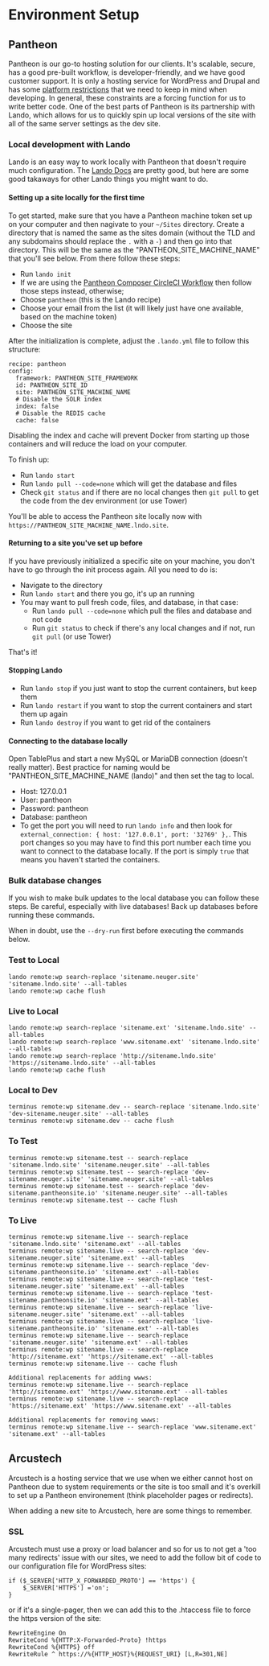 # Environment Setup

## Pantheon

Pantheon is our go-to hosting solution for our clients. It's scalable, secure, has a good pre-built workflow, is developer-friendly, and we have good customer support. It is only a hosting service for WordPress and Drupal and has some [platform restrictions](https://pantheon.io/docs/platform-considerations) that we need to keep in mind when developing. In general, these constraints are a forcing function for us to write better code. One of the best parts of Pantheon is its partnership with Lando, which allows for us to quickly spin up local versions of the site with all of the same server settings as the dev site.

### Local development with Lando

Lando is an easy way to work locally with Pantheon that doesn't require much configuration. The [Lando Docs](https://docs.lando.dev/config/pantheon.html) are pretty good, but here are some good takaways for other Lando things you might want to do.

#### Setting up a site locally for the first time

To get started, make sure that you have a Pantheon machine token set up on your computer and then nagivate to your `~/Sites` directory. Create a directory that is named the same as the sites domain (without the TLD and any subdomains should replace the `.` with a `-`) and then go into that directory. This will be the same as the "PANTHEON_SITE_MACHINE_NAME" that you'll see below. From there follow these steps:
* Run `lando init`
* If we are using the [Pantheon Composer CircleCI Workflow](https://github.com/neuger-digital/digital-team-standards/blob/master/environment-setup/pantheon-composer-workflow.md) then follow those steps instead, otherwise;
* Choose `pantheon` (this is the Lando recipe)
* Choose your email from the list (it will likely just have one available, based on the machine token)
* Choose the site

After the initialization is complete, adjust the `.lando.yml` file to follow this structure:
```
recipe: pantheon
config:
  framework: PANTHEON_SITE_FRAMEWORK
  id: PANTHEON_SITE_ID
  site: PANTHEON_SITE_MACHINE_NAME
  # Disable the SOLR index
  index: false
  # Disable the REDIS cache
  cache: false
```
Disabling the index and cache will prevent Docker from starting up those containers and will reduce the load on your computer.

To finish up:
* Run `lando start`
* Run `lando pull --code=none` which will get the database and files
* Check `git status` and if there are no local changes then `git pull` to get the code from the dev environment (or use Tower)

You'll be able to access the Pantheon site locally now with `https://PANTHEON_SITE_MACHINE_NAME.lndo.site`.

#### Returning to a site you've set up before

If you have previously initialized a specific site on your machine, you don't have to go through the init process again. All you need to do is:
* Navigate to the directory
* Run `lando start` and there you go, it's up an running
* You may want to pull fresh code, files, and database, in that case:
	* Run `lando pull --code=none` which pull the files and database and not code
	* Run `git status` to check if there's any local changes and if not, run `git pull` (or use Tower)

That's it!

#### Stopping Lando

* Run `lando stop` if you just want to stop the current containers, but keep them
* Run `lando restart` if you want to stop the current containers and start them up again
* Run `lando destroy` if you want to get rid of the containers

#### Connecting to the database locally

Open TablePlus and start a new MySQL or MariaDB connection (doesn't really matter). Best practice for naming would be "PANTHEON_SITE_MACHINE_NAME (lando)" and then set the tag to local.
* Host: 127.0.0.1
* User: pantheon
* Password: pantheon
* Database: pantheon
* To get the port you will need to run `lando info` and then look for `external_connection: { host: '127.0.0.1', port: '32769' },`. This port changes so you may have to find this port number each time you want to connect to the database locally. If the port is simply `true` that means you haven't started the containers.

### Bulk database changes

If you wish to make bulk updates to the local database you can follow these steps. Be careful, especially with live databases! Back up databases before running these commands.

When in doubt, use the `--dry-run` first before executing the commands below.

### Test to Local

```
lando remote:wp search-replace 'sitename.neuger.site' 'sitename.lndo.site' --all-tables
lando remote:wp cache flush
```

### Live to Local

```
lando remote:wp search-replace 'sitename.ext' 'sitename.lndo.site' --all-tables
lando remote:wp search-replace 'www.sitename.ext' 'sitename.lndo.site' --all-tables
lando remote:wp search-replace 'http://sitename.lndo.site' 'https://sitename.lndo.site' --all-tables
lando remote:wp cache flush
```

### Local to Dev

```
terminus remote:wp sitename.dev -- search-replace 'sitename.lndo.site' 'dev-sitename.neuger.site' --all-tables
terminus remote:wp sitename.dev -- cache flush
```

### To Test

```
terminus remote:wp sitename.test -- search-replace 'sitename.lndo.site' 'sitename.neuger.site' --all-tables
terminus remote:wp sitename.test -- search-replace 'dev-sitename.neuger.site' 'sitename.neuger.site' --all-tables
terminus remote:wp sitename.test -- search-replace 'dev-sitename.pantheonsite.io' 'sitename.neuger.site' --all-tables
terminus remote:wp sitename.test -- cache flush
```

### To Live

```
terminus remote:wp sitename.live -- search-replace 'sitename.lndo.site' 'sitename.ext' --all-tables
terminus remote:wp sitename.live -- search-replace 'dev-sitename.neuger.site' 'sitename.ext' --all-tables
terminus remote:wp sitename.live -- search-replace 'dev-sitename.pantheonsite.io' 'sitename.ext' --all-tables
terminus remote:wp sitename.live -- search-replace 'test-sitename.neuger.site' 'sitename.ext' --all-tables
terminus remote:wp sitename.live -- search-replace 'test-sitename.pantheonsite.io' 'sitename.ext' --all-tables
terminus remote:wp sitename.live -- search-replace 'live-sitename.neuger.site' 'sitename.ext' --all-tables
terminus remote:wp sitename.live -- search-replace 'live-sitename.pantheonsite.io' 'sitename.ext' --all-tables
terminus remote:wp sitename.live -- search-replace 'sitename.neuger.site' 'sitename.ext' --all-tables
terminus remote:wp sitename.live -- search-replace 'http://sitename.ext' 'https://sitename.ext' --all-tables
terminus remote:wp sitename.live -- cache flush

Additional replacements for adding wwws:
terminus remote:wp sitename.live -- search-replace 'http://sitename.ext' 'https://www.sitename.ext' --all-tables
terminus remote:wp sitename.live -- search-replace 'https://sitename.ext' 'https://www.sitename.ext' --all-tables

Additional replacements for removing wwws:
terminus remote:wp sitename.live -- search-replace 'www.sitename.ext' 'sitename.ext' --all-tables

```

## Arcustech

Arcustech is a hosting service that we use when we either cannot host on Pantheon due to system requirements or the site is too small and it's overkill to set up a Pantheon environement (think placeholder pages or redirects).

When adding a new site to Arcustech, here are some things to remember.

### SSL

Arcustech must use a proxy or load balancer and so for us to not get a 'too many redirects' issue with our sites, we need to add the follow bit of code to our configuration file for WordPress sites:

```
if ($_SERVER['HTTP_X_FORWARDED_PROTO'] == 'https') {
	$_SERVER['HTTPS'] ='on';
}
```

or if it's a single-pager, then we can add this to the .htaccess file to force the https version of the site:

```
RewriteEngine On
RewriteCond %{HTTP:X-Forwarded-Proto} !https
RewriteCond %{HTTPS} off
RewriteRule ^ https://%{HTTP_HOST}%{REQUEST_URI} [L,R=301,NE]
```
